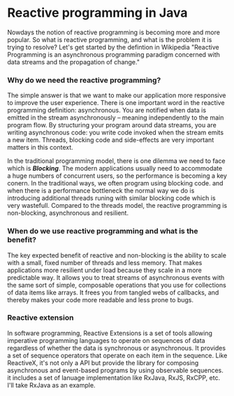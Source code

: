 # Reactive programming in Java

Nowdays the notion of reactive programming is becoming more and more popular. So what is reactive programming, and what is the problem it is trying to resolve? Let's get started by the defintion in Wikipedia "Reactive Programming is an asynchronous programming paradigm concerned with data streams and the propagation of change."

### Why do we need the reactive programming?
The simple answer is that we want to make our application more responsive to improve the user experience. There is one important word in the reactive programming definition: asynchronous. You are notified when data is emitted in the stream asynchronously – meaning independently to the main program flow. By structuring your program around data streams, you are writing asynchronous code: you write code invoked when the stream emits a new item. Threads, blocking code and side-effects are very important matters in this context.

In the traditional programming model, there is one dilemma we need to face which is ***Blocking***. The modern applications usually need to accommodate a huge numbers of concurrent users, so the performance is becoming a key conern. In the traditional ways, we often program using blocking code. and when there is a performance bottleneck the normal way we do is introducing additional threads runing with similar blocking code which is very wastefull. Compared to the threads model, the reactive programming is non-blocking, asynchronous and resilient.

### When do we use reactive programming and what is the benefit?
The key expected benefit of reactive and non-blocking is the ability to scale with a small, fixed number of threads and less memory. That makes applications more resilient under load because they scale in a more predictable way. It allows you to treat streams of asynchronous events with the same sort of simple, composable operations that you use for collections of data items like arrays. It frees you from tangled webs of callbacks, and thereby makes your code more readable and less prone to bugs.

### Reactive extension
In software programming, Reactive Extensions is a set of tools allowing imperative programming languages to operate on sequences of data regardless of whether the data is synchronous or asynchronous. It provides a set of sequence operators that operate on each item in the sequence. Like ReactiveX, it's not only a API but provide the library for composing asynchronous and event-based programs by using observable sequences. it includes a set of lanuage implementation like RxJava, RxJS, RxCPP, etc. I'll take RxJava as an example. 
